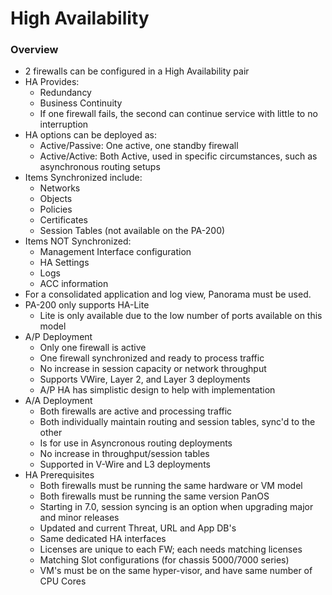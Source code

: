 # High Availability

### Overview
* 2 firewalls can be configured in a High Availability pair
* HA Provides:
    * Redundancy
    * Business Continuity
    * If one firewall fails, the second can continue service with little to no interruption
* HA options can be deployed as:
    * Active/Passive: One active, one standby firewall
    * Active/Active: Both Active, used in specific circumstances, such as asynchronous routing setups
* Items Synchronized include:
    * Networks
    * Objects
    * Policies
    * Certificates
    * Session Tables (not available on the PA-200)
* Items NOT Synchronized:
    * Management Interface configuration
    * HA Settings
    * Logs
    * ACC information
* For a consolidated application and log view, Panorama must be used.
* PA-200 only supports HA-Lite
    * Lite is only available due to the low number of ports available on this model
* A/P Deployment
    * Only one firewall is active
    * One firewall synchronized and ready to process traffic
    * No increase in session capacity or network throughput
    * Supports VWire, Layer 2, and Layer 3 deployments
    * A/P HA has simplistic design to help with implementation
* A/A Deployment
    * Both firewalls are active and processing traffic
    * Both individually maintain routing and session tables, sync'd to the other
    * Is for use in Asyncronous routing deployments
    * No increase in throughput/session tables
    * Supported in V-Wire and L3 deployments
* HA Prerequisites
    * Both firewalls must be running the same hardware or VM model
    * Both firewalls must be running the same version PanOS
    * Starting in 7.0, session syncing is an option when upgrading major and minor releases
    * Updated and current Threat, URL and App DB's
    * Same dedicated HA interfaces
    * Licenses are unique to each FW; each needs matching licenses
    * Matching Slot configurations (for chassis 5000/7000 series)
    * VM's must be on the same hyper-visor, and have same number of CPU Cores
